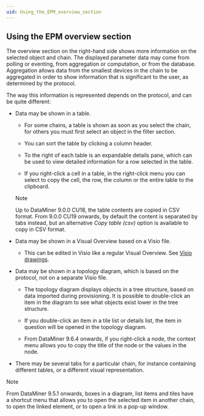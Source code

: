 ```yaml
---
uid: Using_the_EPM_overview_section
---
```


## Using the EPM overview section

The overview section on the right-hand side shows more information on the selected object and chain. The displayed parameter data may come from polling or eventing, from aggregation or computation, or from the database. Aggregation allows data from the smallest devices in the chain to be aggregated in order to show information that is significant to the user, as determined by the protocol.

The way this information is represented depends on the protocol, and can be quite different:

- Data may be shown in a table.

    - For some chains, a table is shown as soon as you select the chain, for others you must first select an object in the filter section.

    - You can sort the table by clicking a column header.

    - To the right of each table is an expandable details pane, which can be used to view detailed information for a row selected in the table.

    - If you right-click a cell in a table, in the right-click menu you can select to copy the cell, the row, the column or the entire table to the clipboard.

    > [!NOTE]
    > Up to DataMiner 9.0.0 CU18, the table contents are copied in CSV format. From 9.0.0 CU19 onwards, by default the content is separated by tabs instead, but an alternative *Copy table (csv)* option is available to copy in CSV format.

- Data may be shown in a Visual Overview based on a Visio file.

    - This can be edited in Visio like a regular Visual Overview. See [Visio drawings](../../part_2/visio/visio.md#visio-drawings).

- Data may be shown in a topology diagram, which is based on the protocol, not on a separate Visio file.

    - The topology diagram displays objects in a tree structure, based on data imported during provisioning. It is possible to double-click an item in the diagram to see what objects exist lower in the tree structure.

    - If you double-click an item in a tile list or details list, the item in question will be opened in the topology diagram.

    - From DataMiner 9.6.4 onwards, if you right-click a node, the context menu allows you to copy the title of the node or the values in the node.

- There may be several tabs for a particular chain, for instance containing different tables, or a different visual representation.

> [!NOTE]
> From DataMiner 9.5.1 onwards, boxes in a diagram, list items and tiles have a shortcut menu that allows you to open the selected item in another chain, to open the linked element, or to open a link in a pop-up window.
>
